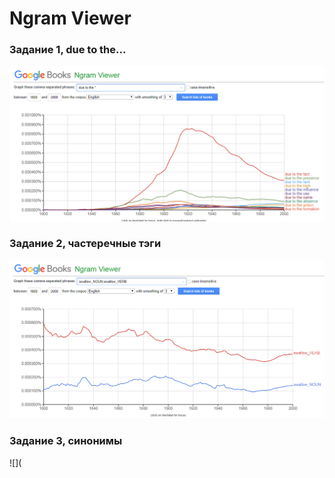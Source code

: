 # Ngram Viewer

### Задание 1, due to the...

![](https://github.com/rosetiler/hw6/blob/master/%D0%91%D0%B5%D0%B7%D1%8B%D0%BC%D1%8F%D0%BD%D0%BD%D1%8B%D0%B9.png)

### Задание 2, частеречные тэги

![](https://github.com/rosetiler/hw6/blob/master/graphik%202.png)

### Задание 3, синонимы

![](
